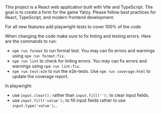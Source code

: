<!-- Use this file to provide workspace-specific custom instructions to Copilot. For more details, visit https://code.visualstudio.com/docs/copilot/copilot-customization#_use-a-githubcopilotinstructionsmd-file -->

This project is a React web application built with Vite and TypeScript. The goal is to create a form for the game Yatzy. Please follow best practices for React, TypeScript, and modern frontend development.

For all new features add playwright tests to cover 100% of the code.

When changing the code make sure to fix linting and testing errors. Here are the commands to run:

- `npm run format` to run format test. You may can fix errors and warnings using `npm run format:fix`.
- `npm run lint` to check for linting errors. You may can fix errors and warnings using `npm run lint:fix`.
- `npm run test:e2e` to run the e2e-tests. Use `npm run coverage:html` to update the coverage report.

In playwright:

- use `input.clear();` rather than `input.fill('');` to clear input fields.
- use `input.fill('value');` to fill input fields rather to use `input.type('value');`.
